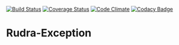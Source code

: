[![Build Status](https://travis-ci.org/Jagepard/Rudra-Exception.svg?branch=master)](https://travis-ci.org/Jagepard/Rudra-Exception)
[![Coverage Status](https://coveralls.io/repos/github/Jagepard/Rudra-Exception/badge.svg?branch=master)](https://coveralls.io/github/Jagepard/Rudra-Exception?branch=master)
[![Code Climate](https://codeclimate.com/github/Jagepard/Rudra-Exception/badges/gpa.svg)](https://codeclimate.com/github/Jagepard/Rudra-Exception)
[![Codacy Badge](https://api.codacy.com/project/badge/Grade/35305fb32c2043b4868a968a21256d76)](https://www.codacy.com/app/Jagepard/Rudra-Exception?utm_source=github.com&amp;utm_medium=referral&amp;utm_content=Jagepard/Rudra-Exception&amp;utm_campaign=Badge_Grade)
# Rudra-Exception
